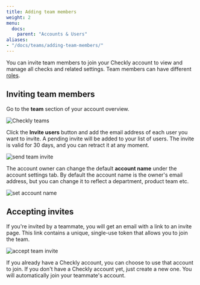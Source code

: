 ```yaml
---
title: Adding team members
weight: 2
menu:
  docs:
    parent: "Accounts & Users"
aliases:
- "/docs/teams/adding-team-members/"
---
```


You can invite team members to join your Checkly account to view and manage all checks and related settings.
Team members can have different [roles](/docs/teams/about-roles/).

## Inviting team members

Go to the **team** section of your account overview.

![Checkly teams](/docs/images/teams/team.png)

Click the **Invite users** button and add the email address of each user you want to invite. A pending invite will be added
to your list of users. The invite is valid for 30 days, and you can retract it at any moment.

![send team invite](/docs/images/teams/send_invite.png)


The account owner can change the default **account name** under the account settings tab. By default the account name is the
owner's email address, but you can change it to reflect a department, product team etc.

![set account name](/docs/images/teams/account_name.png)

## Accepting invites

If you're invited by a teammate, you will get an email with a link to an invite page. This link contains a unique, single-use
token that allows you to join the team.

![accept team invite](/docs/images/teams/mail.png)

If you already have a Checkly account, you can choose to use that account to join. If you don't have a Checkly account yet,
just create a new one. You will automatically join your teammate's account.
